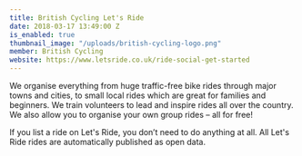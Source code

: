 ```yaml
---
title: British Cycling Let's Ride
date: 2018-03-17 13:49:00 Z
is_enabled: true
thumbnail_image: "/uploads/british-cycling-logo.png"
member: British Cycling
website: https://www.letsride.co.uk/ride-social-get-started
---
```


We organise everything from huge traffic-free bike rides through major towns and cities, to small local rides which are great for families and beginners. We train volunteers to lead and inspire rides all over the country. We also allow you to organise your own group rides – all for free!

If you list a ride on Let's Ride, you don’t need to do anything at all. All Let's Ride rides are automatically published as open data.